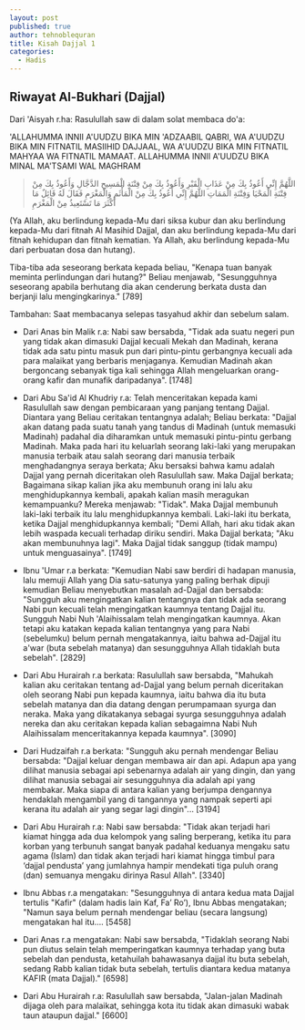 ```yaml
---
layout: post
published: true
author: tehnoblequran
title: Kisah Dajjal 1
categories:
  - Hadis
---
```

## Riwayat Al-Bukhari (Dajjal)
Dari 'Aisyah r.ha: Rasulullah saw di dalam solat membaca do'a: 

'ALLAHUMMA INNII A'UUDZU BIKA MIN 'ADZAABIL QABRI, WA A'UUDZU BIKA MIN FITNATIL MASIIHID DAJJAAL, WA A'UUDZU BIKA MIN FITNATIL MAHYAA WA FITNATIL MAMAAT. ALLAHUMMA INNII A'UUDZU BIKA MINAL MA'TSAMI WAL MAGHRAM

> اللَّهُمَّ إِنِّي أَعُوذُ بِكَ مِنْ عَذَابِ الْقَبْرِ وَأَعُوذُ بِكَ مِنْ فِتْنَةِ الْمَسِيحِ الدَّجَّالِ وَأَعُوذُ بِكَ مِنْ فِتْنَةِ الْمَحْيَا وَفِتْنَةِ الْمَمَاتِ اللَّهُمَّ إِنِّي أَعُوذُ بِكَ مِنْ الْمَأْثَمِ وَالْمَغْرَمِ فَقَالَ لَهُ قَائِلٌ مَا أَكْثَرَ مَا تَسْتَعِيذُ مِنْ الْمَغْرَمِ


(Ya Allah, aku berlindung kepada-Mu dari siksa kubur dan aku berlindung kepada-Mu dari fitnah Al Masihid Dajjal, dan aku berlindung kepada-Mu dari fitnah kehidupan dan fitnah kematian. Ya Allah, aku berlindung kepada-Mu dari perbuatan dosa dan hutang). 

Tiba-tiba ada seseorang berkata kepada beliau, "Kenapa tuan banyak meminta perlindungan dari hutang?" Beliau menjawab, "Sesungguhnya seseorang apabila berhutang dia akan cenderung berkata dusta dan berjanji lalu mengingkarinya." [789] 

Tambahan: Saat membacanya selepas tasyahud akhir dan sebelum salam. 

- Dari Anas bin Malik r.a: Nabi saw bersabda, "Tidak ada suatu negeri pun yang tidak akan dimasuki Dajjal kecuali Mekah dan Madinah, kerana tidak ada satu pintu masuk pun dari pintu-pintu gerbangnya kecuali ada para malaikat yang berbaris menjaganya. Kemudian Madinah akan bergoncang sebanyak tiga kali sehingga Allah mengeluarkan orang-orang kafir dan munafik daripadanya". [1748]

- Dari Abu Sa'id Al Khudriy r.a: Telah menceritakan kepada kami Rasulullah saw dengan pembicaraan yang panjang tentang Dajjal. Diantara yang Beliau ceritakan tentangnya adalah; Beliau berkata: "Dajjal akan datang pada suatu tanah yang tandus di Madinah (untuk memasuki Madinah) padahal dia diharamkan untuk memasuki pintu-pintu gerbang Madinah. Maka pada hari itu keluarlah seorang laki-laki yang merupakan manusia terbaik atau salah seorang dari manusia terbaik menghadangnya seraya berkata; Aku bersaksi bahwa kamu adalah Dajjal yang pernah diceritakan oleh Rasulullah saw. Maka Dajjal berkata; Bagaimana sikap kalian jika aku membunuh orang ini lalu aku menghidupkannya kembali, apakah kalian masih meragukan kemampuanku? Mereka menjawab: "Tidak". Maka Dajjal membunuh laki-laki terbaik itu lalu menghidupkannya kembali. Laki-laki itu berkata, ketika Dajjal menghidupkannya kembali; "Demi Allah, hari aku tidak akan lebih waspada kecuali terhadap diriku sendiri. Maka Dajjal berkata; "Aku akan membunuhnya lagi". Maka Dajjal tidak sanggup (tidak mampu) untuk menguasainya". [1749]

- Ibnu 'Umar r.a berkata: "Kemudian Nabi saw berdiri di hadapan manusia, lalu memuji Allah yang Dia satu-satunya yang paling berhak dipuji kemudian Beliau menyebutkan masalah ad-Dajjal dan bersabda: "Sungguh aku mengingatkan kalian tentangnya dan tidak ada seorang Nabi pun kecuali telah mengingatkan kaumnya tentang Dajjal itu. Sungguh Nabi Nuh 'Alaihissalam telah mengingatkan kaumnya. Akan tetapi aku katakan kepada kalian tentangnya yang para Nabi (sebelumku) belum pernah mengatakannya, iaitu bahwa ad-Dajjal itu a'war (buta sebelah matanya) dan sesungguhnya Allah tidaklah buta sebelah". [2829]

- Dari Abu Hurairah r.a berkata: Rasulullah saw bersabda, "Mahukah kalian aku ceritakan tentang ad-Dajjal yang belum pernah diceritakan oleh seorang Nabi pun kepada kaumnya, iaitu bahwa dia itu buta sebelah matanya dan dia datang dengan perumpamaan syurga dan neraka. Maka yang dikatakanya sebagai syurga sesungguhnya adalah nereka dan aku ceritakan kepada kalian sebagaimna Nabi Nuh Alaihissalam menceritakannya kepada kaumnya". [3090]

- Dari Hudzaifah r.a berkata: "Sungguh aku pernah mendengar Beliau bersabda: "Dajjal keluar dengan membawa air dan api. Adapun apa yang dilihat manusia sebagai api sebenarnya adalah air yang dingin, dan yang dilihat manusia sebagai air sesungguhnya dia adalah api yang membakar. Maka siapa di antara kalian yang berjumpa dengannya hendaklah mengambil yang di tangannya yang nampak seperti api kerana itu adalah air yang segar lagi dingin"... [3194]

- Dari Abu Hurairah r.a: Nabi saw bersabda: "Tidak akan terjadi hari kiamat hingga ada dua kelompok yang saling berperang, ketika itu para korban yang terbunuh sangat banyak padahal keduanya mengaku satu agama (Islam) dan tidak akan terjadi hari kiamat hingga timbul para ‘dajjal pendusta’ yang jumlahnya hampir mendekati tiga puluh orang (dan) semuanya mengaku dirinya Rasul Allah". [3340]

- Ibnu Abbas r.a mengatakan: "Sesungguhnya di antara kedua mata Dajjal tertulis "Kafir" (dalam hadis lain Kaf, Fa’ Ro’), Ibnu Abbas mengatakan; "Namun saya belum pernah mendengar beliau (secara langsung) mengatakan hal itu.... [5458] 

- Dari Anas r.a mengatakan: Nabi saw bersabda, "Tidaklah seorang Nabi pun diutus selain telah memperingatkan kaumnya terhadap yang buta sebelah dan pendusta, ketahuilah bahawasanya dajjal itu buta sebelah, sedang Rabb kalian tidak buta sebelah, tertulis diantara kedua matanya KAFIR (mata Dajjal)." [6598]

- Dari Abu Hurairah r.a: Rasulullah saw bersabda, "Jalan-jalan Madinah dijaga oleh para malaikat, sehingga kota itu tidak akan dimasuki wabak taun ataupun dajjal." [6600]
